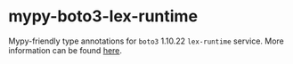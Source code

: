 # mypy-boto3-lex-runtime

Mypy-friendly type annotations for `boto3` 1.10.22 `lex-runtime` service.
More information can be found [here](https://github.com/vemel/mypy_boto3).